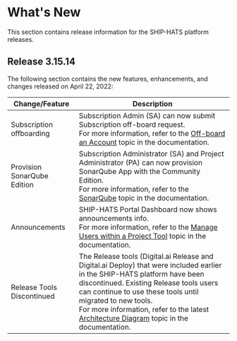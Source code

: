 # What's New

This section contains release information for the SHIP-HATS platform releases.

<!--## Release 3.15.15

this is where future content will appear.-->

## Release 3.15.14

The following section contains the new features, enhancements, and changes released on April 22, 2022:

| **Change/Feature** |**Description**|
|---|---|
|Subscription offboarding | Subscription Admin (SA) can now submit Subscription off-board request. <br>For more information, refer to the [Off-board an Account](https://docs.developer.tech.gov.sg/docs/ship-hats-documentation/#/manage-account) topic in the documentation.|
|Provision SonarQube Edition|Subscription Administrator (SA) and Project Administrator (PA) can now provision SonarQube App with the Community Edition. <br>For more information, refer to the [SonarQube](https://docs.developer.tech.gov.sg/docs/ship-hats-documentation/#/hats-sonarqube-overview) topic in the documentation.|
| Announcements | SHIP-HATS Portal Dashboard now shows announcements info. <br>For more information, refer to the [Manage Users within a Project Tool](https://docs.developer.tech.gov.sg/docs/ship-hats-documentation/#/manage-projects) topic in the documentation. |
|Release Tools Discontinued | The Release tools (Digital.ai Release and Digital.ai Deploy) that were included earlier in the SHIP-HATS platform have been discontinued. Existing Release tools users can continue to use these tools until migrated to new tools.<br> For more information, refer to the latest [Architecture Diagram](https://docs.developer.tech.gov.sg/docs/ship-hats-documentation/#/architecture-diagram) topic in the documentation.